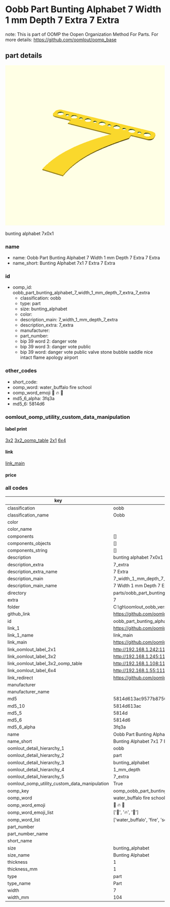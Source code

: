 # Oobb Part Bunting Alphabet 7 Width 1 mm Depth 7 Extra 7 Extra  

note: This is part of OOMP the Oopen Organization Method For Parts. For more details: https://github.com/oomlout/oomp_base

##  part details
  

[![](3dpr.png)](3dpr.png)

bunting alphabet 7x0x1



### name
* name: Oobb Part Bunting Alphabet 7 Width 1 mm Depth 7 Extra 7 Extra
* name_short: Bunting Alphabet 7x1 7 Extra 7 Extra
### id
* oomp_id: oobb_part_bunting_alphabet_7_width_1_mm_depth_7_extra_7_extra
  * classification: oobb
  * type: part
  * size: bunting_alphabet
  * color: 
  * description_main: 7_width_1_mm_depth_7_extra
  * description_extra: 7_extra
  * manufacturer: 
  * part_number: 
  * bip 39 word 2: danger vote
  * bip 39 word 3: danger vote public
  * bip 39 word: danger vote public valve stone bubble saddle nice intact flame apology airport

### other_codes
* short_code: 
* oomp_word: water_buffalo fire school
* oomp_word_emoji :water_buffalo: :fire: :school:
* md5_6_alpha: 3fq3a
* md5_6: 5814d6






### oomlout_oomp_utility_custom_data_manipulation
#### label print
[3x2](http://192.168.1.245:1112/?label=oomp%203fq3a)
[3x2_oomp_table](http://192.168.1.108:1112/?label=oomp%203fq3a)
[2x1](http://192.168.1.242:1112/?label=oomp%203fq3a)
[6x4](http://192.168.1.55:1112/?label=oomp%203fq3a)    

#### link

[link_main](https://github.com/oomlout/oomlout_oobb_version_4_generated_parts/tree/main/navigation_oomp/oobb/part/bunting_alphabet/7_width_1_mm_depth_7_extra/7_extra/part)                              

#### price







### all codes 
| key | value |  
| --- | --- |  
| classification | oobb |  
| classification_name | Oobb |  
| color |  |  
| color_name |  |  
| components | [] |  
| components_objects | [] |  
| components_string | [] |  
| description | bunting alphabet 7x0x1 |  
| description_extra | 7_extra |  
| description_extra_name | 7 Extra |  
| description_main | 7_width_1_mm_depth_7_extra |  
| description_main_name | 7 Width 1 mm Depth 7 Extra |  
| directory | parts/oobb_part_bunting_alphabet_7_width_1_mm_depth_7_extra_7_extra |  
| extra | 7 |  
| folder | C:\gh\oomlout_oobb_version_4_generated_parts\parts\oobb_part_bunting_alphabet_7_width_1_mm_depth_7_extra_7_extra |  
| github_link | https://github.com/oomlout/oomlout_oomp_part_src/tree/main/parts/oobb_part_bunting_alphabet_7_width_1_mm_depth_7_extra_7_extra |  
| id | oobb_part_bunting_alphabet_7_width_1_mm_depth_7_extra_7_extra |  
| link_1 | https://github.com/oomlout/oomlout_oobb_version_4_generated_parts/tree/main/navigation_oomp/oobb/part/bunting_alphabet/7_width_1_mm_depth_7_extra/7_extra/part |  
| link_1_name | link_main |  
| link_main | https://github.com/oomlout/oomlout_oobb_version_4_generated_parts/tree/main/navigation_oomp/oobb/part/bunting_alphabet/7_width_1_mm_depth_7_extra/7_extra/part |  
| link_oomlout_label_2x1 | http://192.168.1.242:1112/?label=oomp%203fq3a |  
| link_oomlout_label_3x2 | http://192.168.1.245:1112/?label=oomp%203fq3a |  
| link_oomlout_label_3x2_oomp_table | http://192.168.1.108:1112/?label=oomp%203fq3a |  
| link_oomlout_label_6x4 | http://192.168.1.55:1112/?label=oomp%203fq3a |  
| link_redirect | https://github.com/oomlout/oomlout_oobb_version_4_generated_parts/tree/main/parts/oobb_bunting_alphabet_07_01_ex_7 |  
| manufacturer |  |  
| manufacturer_name |  |  
| md5 | 5814d613ac9577b8756b2f115a3d79bb |  
| md5_10 | 5814d613ac |  
| md5_5 | 5814d |  
| md5_6 | 5814d6 |  
| md5_6_alpha | 3fq3a |  
| name | Oobb Part Bunting Alphabet 7 Width 1 mm Depth 7 Extra 7 Extra |  
| name_short | Bunting Alphabet 7x1 7 Extra 7 Extra |  
| oomlout_detail_hierarchy_1 | oobb |  
| oomlout_detail_hierarchy_2 | part |  
| oomlout_detail_hierarchy_3 | bunting_alphabet |  
| oomlout_detail_hierarchy_4 | 1_mm_depth |  
| oomlout_detail_hierarchy_5 | 7_extra |  
| oomlout_oomp_utility_custom_data_manipulation | True |  
| oomp_key | oomp_oobb_part_bunting_alphabet_7_width_1_mm_depth_7_extra_7_extra |  
| oomp_word | water_buffalo fire school |  
| oomp_word_emoji | :water_buffalo: :fire: :school: |  
| oomp_word_emoji_list | [':water_buffalo:', ':fire:', ':school:'] |  
| oomp_word_list | ['water_buffalo', 'fire', 'school'] |  
| part_number |  |  
| part_number_name |  |  
| short_name |  |  
| size | bunting_alphabet |  
| size_name | Bunting Alphabet |  
| thickness | 1 |  
| thickness_mm | 1 |  
| type | part |  
| type_name | Part |  
| width | 7 |  
| width_mm | 104 |  
